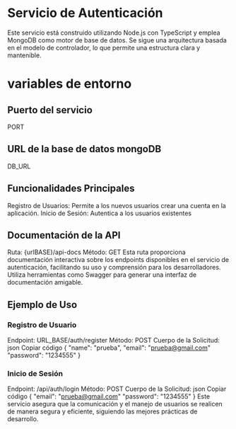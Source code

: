 # Servicio de Autenticación
Este servicio está construido utilizando Node.js con TypeScript y emplea MongoDB como motor de base de datos. Se sigue una arquitectura basada en el modelo de controlador, lo que permite una estructura clara y mantenible.


# variables de entorno 
## Puerto del servicio
PORT  
## URL de la base de datos mongoDB
DB_URL

## Funcionalidades Principales
Registro de Usuarios: Permite a los nuevos usuarios crear una cuenta en la aplicación.
Inicio de Sesión: Autentica a los usuarios existentes 
## Documentación de la API
Ruta: {urlBASE}/api-docs
Método: GET
Esta ruta proporciona documentación interactiva sobre los endpoints disponibles en el servicio de autenticación, facilitando su uso y comprensión para los desarrolladores. Utiliza herramientas como Swagger para generar una interfaz de documentación amigable.

## Ejemplo de Uso
### Registro de Usuario

Endpoint: URL_BASE/auth/register
Método: POST
Cuerpo de la Solicitud:
json
Copiar código
{
  "name": "prueba",
  "email": "prueba@gmail.com"
  "password": "1234555"
}
### Inicio de Sesión

Endpoint: /api/auth/login
Método: POST
Cuerpo de la Solicitud:
json
Copiar código
{
   "email": "prueba@gmail.com"
  "password": "1234555"
}
Este servicio asegura que la comunicación y el manejo de usuarios se realicen de manera segura y eficiente, siguiendo las mejores prácticas de desarrollo.